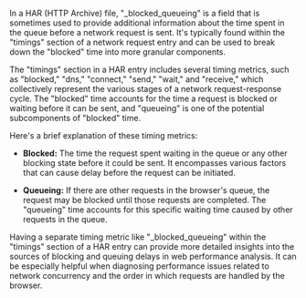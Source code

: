 In a HAR (HTTP Archive) file, "_blocked_queueing" is a field that is sometimes used to provide additional information about the time spent in the queue before a network request is sent. It's typically found within the "timings" section of a network request entry and can be used to break down the "blocked" time into more granular components.

The "timings" section in a HAR entry includes several timing metrics, such as "blocked," "dns," "connect," "send," "wait," and "receive," which collectively represent the various stages of a network request-response cycle. The "blocked" time accounts for the time a request is blocked or waiting before it can be sent, and "queueing" is one of the potential subcomponents of "blocked" time.

Here's a brief explanation of these timing metrics:

- **Blocked:** The time the request spent waiting in the queue or any other blocking state before it could be sent. It encompasses various factors that can cause delay before the request can be initiated.

- **Queueing:** If there are other requests in the browser's queue, the request may be blocked until those requests are completed. The "queueing" time accounts for this specific waiting time caused by other requests in the queue.

Having a separate timing metric like "_blocked_queueing" within the "timings" section of a HAR entry can provide more detailed insights into the sources of blocking and queuing delays in web performance analysis. It can be especially helpful when diagnosing performance issues related to network concurrency and the order in which requests are handled by the browser.